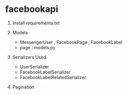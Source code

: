 # facebookapi
1. Install requirements.txt

2. Models 
   * MessengerUser , FacebookPage , FacebookLabel 
   * page : models.py
   
3. Serializers Used
   * UserSerializer
   * FacebookLabelSerializer
   * FacebookLabelRelatedSerializer
4. Pagination

   
